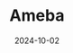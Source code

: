 ---  
layout: startup_page  
title: "Ameba"  
id: "ameba.ai"  
permalink: "/amebaameba.ai10022024/"  
website: "https://ameba.ai/"  
funding_round: "Seed"  
funding_amount: "$7.1M"  
investors: "Hedosophia, Visionaries Club, Anamcara Capital"  
about: "Ameba is a London-based startup that uses generative AI to improve the efficiency of retail supply chains. Its platform analyzes unstructured data from various sources to predict disruptions, reduce manual data entry, and provide retailers with valuable insights into their global operations. This helps retailers optimize costs and avoid stock issues."  
markets: "Retail, Supply Chain, AI, Logistics, Business/Productivity Software"  
hq: "London, England, United Kingdom"  
founded_year: "2023"  
linkedin: "https://uk.linkedin.com/company/amebasystems"  
twitter: ""  
instagram: ""  
facebook: ""  
crunchbase: "https://www.crunchbase.com/organization/ameba-dc46?utm_source=linkedin&utm_medium=referral&utm_campaign=linkedin_companies&utm_content=profile_cta_anon&trk=funding_crunchbase"  
pitchbook: "https://pitchbook.com/profiles/company/588873-52"  

date_display: "02-Oct-2024"  
date: "2024-10-02"

# SEO Optimization  
meta_title: "Ameba - Seed Funding ($7.1M)"  
meta_description: "Ameba, Ameba is a London-based startup that uses generative AI to improve the efficiency of retail supply chains. Its platform analyzes unstructured data fro..."  
meta_keywords: "Ameba, Retail, Supply Chain, AI, Logistics, Business/Productivity Software, Seed funding"  
canonical_url: "https://startup.projectstartups.com/amebaameba.ai10022024/"  
---